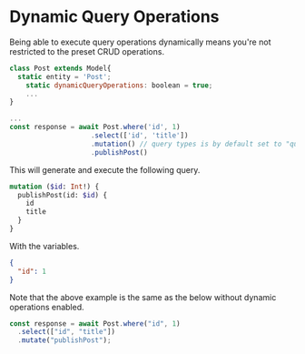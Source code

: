 # Dynamic Query Operations

Being able to execute query operations dynamically means you're not restricted to the preset CRUD operations.

```javascript
class Post extends Model{
  static entity = 'Post';
    static dynamicQueryOperations: boolean = true;
    ...
}

...
const response = await Post.where('id', 1)
                    .select(['id', 'title'])
                    .mutation() // query types is by default set to "query"
                    .publishPost()
```

This will generate and execute the following query.

```graphql
mutation ($id: Int!) {
  publishPost(id: $id) {
    id
    title
  }
}
```

With the variables.

```json
{
  "id": 1
}
```

Note that the above example is the same as the below without dynamic operations enabled.

```javascript
const response = await Post.where("id", 1)
  .select(["id", "title"])
  .mutate("publishPost");
```
